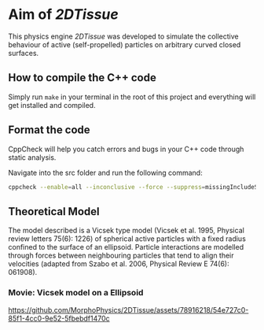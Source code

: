 # Aim of *2DTissue*

This physics engine *2DTissue* was developed to simulate the collective behaviour of active (self-propelled) particles on arbitrary curved closed surfaces.

## How to compile the C++ code

Simply run `make` in your terminal in the root of this project and everything will get installed and compiled.

## Format the code

CppCheck will help you catch errors and bugs in your C++ code through static analysis.

Navigate into the src folder and run the following command:

```bash
cppcheck --enable=all --inconclusive --force --suppress=missingIncludeSystem ./simulation
```

## Theoretical Model

The model described is a Vicsek type model (Vicsek et al. 1995, Physical review letters 75(6): 1226) of spherical active particles with a fixed radius confined to the surface of an ellipsoid. Particle interactions are modelled through forces between neighbouring particles that tend to align their velocities (adapted from Szabo et al. 2006, Physical Review E 74(6): 061908).

### Movie: Vicsek model on a Ellipsoid

https://github.com/MorphoPhysics/2DTissue/assets/78916218/54e727c0-85f1-4cc0-9e52-5fbebdf1470c
